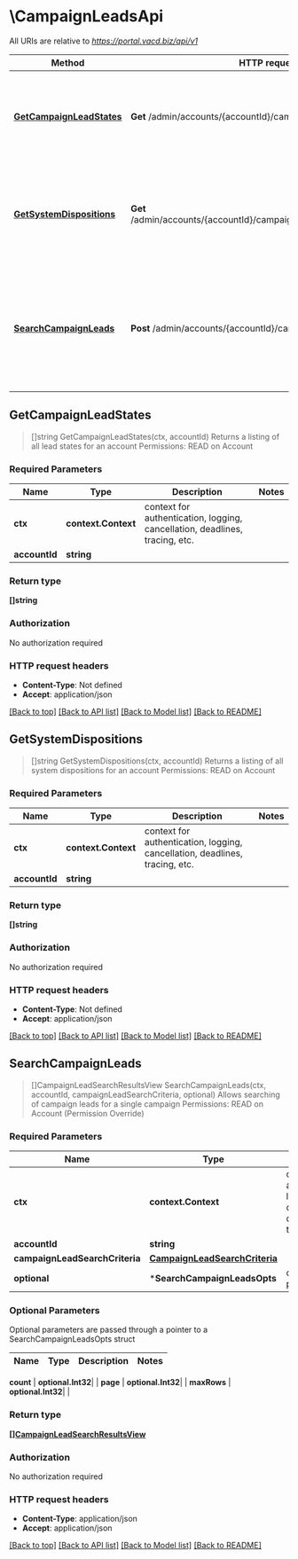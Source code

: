 # \CampaignLeadsApi

All URIs are relative to *https://portal.vacd.biz/api/v1*

Method | HTTP request | Description
------------- | ------------- | -------------
[**GetCampaignLeadStates**](CampaignLeadsApi.md#GetCampaignLeadStates) | **Get** /admin/accounts/{accountId}/campaignLeads/leadStates | Returns a listing of all lead states for an account  Permissions: READ on Account
[**GetSystemDispositions**](CampaignLeadsApi.md#GetSystemDispositions) | **Get** /admin/accounts/{accountId}/campaignLeads/systemDispositions | Returns a listing of all system dispositions for an account  Permissions: READ on Account
[**SearchCampaignLeads**](CampaignLeadsApi.md#SearchCampaignLeads) | **Post** /admin/accounts/{accountId}/campaignLeads/leadSearch | Allows searching of campaign leads for a single campaign  Permissions: READ on Account (Permission Override)



## GetCampaignLeadStates

> []string GetCampaignLeadStates(ctx, accountId)
Returns a listing of all lead states for an account  Permissions: READ on Account

### Required Parameters


Name | Type | Description  | Notes
------------- | ------------- | ------------- | -------------
**ctx** | **context.Context** | context for authentication, logging, cancellation, deadlines, tracing, etc.
**accountId** | **string**|  | 

### Return type

**[]string**

### Authorization

No authorization required

### HTTP request headers

- **Content-Type**: Not defined
- **Accept**: application/json

[[Back to top]](#) [[Back to API list]](../README.md#documentation-for-api-endpoints)
[[Back to Model list]](../README.md#documentation-for-models)
[[Back to README]](../README.md)


## GetSystemDispositions

> []string GetSystemDispositions(ctx, accountId)
Returns a listing of all system dispositions for an account  Permissions: READ on Account

### Required Parameters


Name | Type | Description  | Notes
------------- | ------------- | ------------- | -------------
**ctx** | **context.Context** | context for authentication, logging, cancellation, deadlines, tracing, etc.
**accountId** | **string**|  | 

### Return type

**[]string**

### Authorization

No authorization required

### HTTP request headers

- **Content-Type**: Not defined
- **Accept**: application/json

[[Back to top]](#) [[Back to API list]](../README.md#documentation-for-api-endpoints)
[[Back to Model list]](../README.md#documentation-for-models)
[[Back to README]](../README.md)


## SearchCampaignLeads

> []CampaignLeadSearchResultsView SearchCampaignLeads(ctx, accountId, campaignLeadSearchCriteria, optional)
Allows searching of campaign leads for a single campaign  Permissions: READ on Account (Permission Override)

### Required Parameters


Name | Type | Description  | Notes
------------- | ------------- | ------------- | -------------
**ctx** | **context.Context** | context for authentication, logging, cancellation, deadlines, tracing, etc.
**accountId** | **string**|  | 
**campaignLeadSearchCriteria** | [**CampaignLeadSearchCriteria**](CampaignLeadSearchCriteria.md)|  | 
 **optional** | ***SearchCampaignLeadsOpts** | optional parameters | nil if no parameters

### Optional Parameters

Optional parameters are passed through a pointer to a SearchCampaignLeadsOpts struct


Name | Type | Description  | Notes
------------- | ------------- | ------------- | -------------


 **count** | **optional.Int32**|  | 
 **page** | **optional.Int32**|  | 
 **maxRows** | **optional.Int32**|  | 

### Return type

[**[]CampaignLeadSearchResultsView**](CampaignLeadSearchResultsView.md)

### Authorization

No authorization required

### HTTP request headers

- **Content-Type**: application/json
- **Accept**: application/json

[[Back to top]](#) [[Back to API list]](../README.md#documentation-for-api-endpoints)
[[Back to Model list]](../README.md#documentation-for-models)
[[Back to README]](../README.md)

